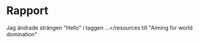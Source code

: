 
# Rapport



Jag ändrade strängen "Hello" i taggen <resources><string name="app_name">...</string></resources
till "Aiming for world domination"
